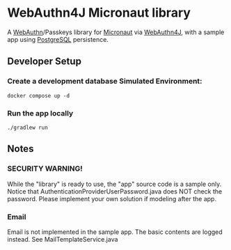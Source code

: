 # WebAuthn4J Micronaut library

A [WebAuthn](https://webauthn.io/)/Passkeys library for [Micronaut](https://micronaut.io/) via [WebAuthn4J](https://github.com/webauthn4j/webauthn4j), with a sample app using [PostgreSQL](https://www.postgresql.org/) persistence.

## Developer Setup
### Create a development database Simulated Environment:
	docker compose up -d

### Run the app locally
    ./gradlew run

## Notes

### SECURITY WARNING!
While the "library" is ready to use, the "app" source code is a sample only.
Notice that AuthenticationProviderUserPassword.java does NOT check the password.
Please implement your own solution if modeling after the app.

### Email
Email is not implemented in the sample app. The basic contents are logged instead.
See MailTemplateService.java